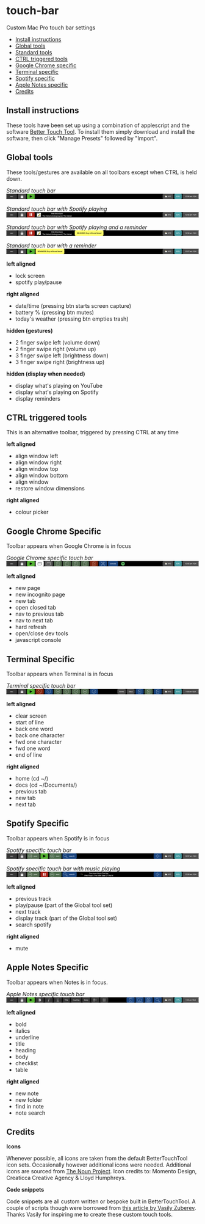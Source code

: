 # touch-bar
Custom Mac Pro touch bar settings

- [Install instructions](https://github.com/gromitski/touch-bar#install-instructions)
- [Global tools](https://github.com/gromitski/touch-bar#global-functions)
- [Standard tools](https://github.com/gromitski/touch-bar#standard-tools)
- [CTRL triggered tools](https://github.com/gromitski/touch-bar#ctrl-triggered-tools)
- [Google Chrome specific](https://github.com/gromitski/touch-bar#google-chrome-specific)
- [Terminal specific](https://github.com/gromitski/touch-bar#terminal-specific)
- [Spotify specific](https://github.com/gromitski/touch-bar#spotify-specific)
- [Apple Notes specific](https://github.com/gromitski/touch-bar#apple-notes-specific)
- [Credits](https://github.com/gromitski/touch-bar#credits)


## Install instructions
These tools have been set up using a combination of applescript and the software [Better Touch Tool](https://folivora.ai/). To install them simply download and install the software, then click "Manage Presets" followed by "Import".


## Global tools

These tools/gestures are available on all toolbars except when CTRL is held down.

_Standard touch bar_
![Standard touch bar](screenshots/standard.png)

_Standard touch bar with Spotify playing_
![Standard touch bar with Spotify playing](screenshots/standard-with-spotify.png)

_Standard touch bar with Spotify playing and a reminder_
![Standard touch bar with Spotify playing and a reminder](screenshots/standard-with-spotify-and-reminder.png)

_Standard touch bar with a reminder_
![Standard touch bar with a reminder](screenshots/standard-with-reminder.png)


**left aligned**
- lock screen
- spotify play/pause

**right aligned**
- date/time (pressing btn starts screen capture)
- battery % (pressing btn mutes)
- today's weather (pressing btn empties trash)

**hidden (gestures)**
- 2 finger swipe left (volume down)
- 2 finger swipe right (volume up)
- 3 finger swipe left (brightness down)
- 3 finger swipe right (brightness up)

**hidden (display when needed)**
- display what's playing on YouTube
- display what's playing on Spotify
- display reminders


## CTRL triggered tools

This is an alternative toolbar, triggered by pressing CTRL at any time

**left aligned**
- align window left
- align window right
- align window top
- align window bottom
- align window
- restore window dimensions

**right aligned**
- colour picker


## Google Chrome Specific

Toolbar appears when Google Chrome is in focus

_Google Chrome specific touch bar_
![Chrome touch bar](screenshots/chrome.png)

**left aligned**
- new page
- new incognito page
- new tab
- open closed tab
- nav to previous tab
- nav to next tab
- hard refresh
- open/close dev tools
- javascript console


## Terminal Specific

Toolbar appears when Terminal is in focus

_Terminal specific touch bar_
![Terminal touch bar](screenshots/terminal.png)

**left aligned**
- clear screen
- start of line
- back one word
- back one character
- fwd one character
- fwd one word
- end of line

**right aligned**
- home (cd ~/)
- docs (cd ~/Documents/)
- previous tab
- new tab
- next tab


## Spotify Specific

Toolbar appears when Spotify is in focus

_Spotify specific touch bar_
![Spotify touch bar](screenshots/spotify.png)

_Spotify specific touch bar with music playing_
![Spotify touch bar with music playing](screenshots/spotify-playing.png)

**left aligned**
- previous track
- play/pause (part of the Global tool set)
- next track
- display track (part of the Global tool set)
- search spotify

**right aligned**
- mute


## Apple Notes Specific

Toolbar appears when Notes is in focus. 

_Apple Notes specific touch bar_
![Apple Notes touch bar](screenshots/notes.png)

**left aligned**
- bold
- italics
- underline
- title
- heading
- body
- checklist
- table

**right aligned**
- new note
- new folder
- find in note
- note search


## Credits

**Icons**

Whenever possible, all icons are taken from the default BetterTouchTool icon sets. Occasionally however additional icons were needed. Additional icons are sourced from [The Noun Project](https://thenounproject.com). Icon credits to: Momento Design, Creaticca Creative Agency & Lloyd Humphreys.

**Code snippets**

Code snippets are all custom written or bespoke built in BetterTouchTool. A couple of scripts though were borrowed from [this article by Vasily Zuberev](https://vas3k.com/blog/touchbar/). Thanks Vasily for inspiring me to create these custom touch tools.

